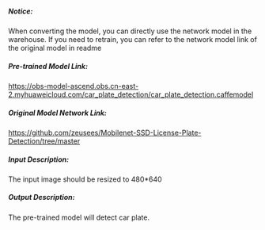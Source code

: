 ##### Notice:
When converting the model, you can directly use the network model in the warehouse. If you need to retrain, you can refer to the network model link of the original model in readme

##### Pre-trained Model Link:
https://obs-model-ascend.obs.cn-east-2.myhuaweicloud.com/car_plate_detection/car_plate_detection.caffemodel

##### Original Model Network Link:
https://github.com/zeusees/Mobilenet-SSD-License-Plate-Detection/tree/master

##### Input Description:
The input image should be resized to 480*640

##### Output Description:
The pre-trained model will detect car plate.


